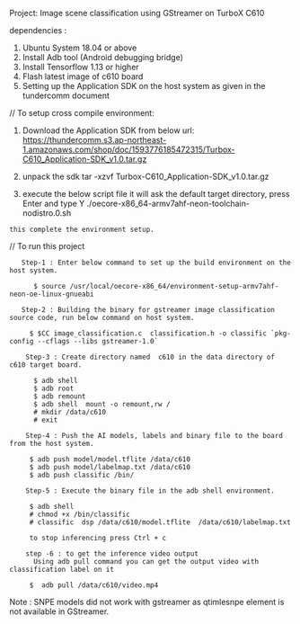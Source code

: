 Project:     Image scene classification using GStreamer on TurboX C610


dependencies :
   1) Ubuntu System 18.04 or above
   2) Install Adb tool (Android debugging bridge)
   3) Install Tensorflow 1.13 or higher
   4) Flash latest image of c610 board
   5) Setting up the Application SDK on the host system as given in the tundercomm document

// To setup cross compile environment:

   1) Download the Application SDK from below url:
        https://thundercomm.s3.ap-northeast-1.amazonaws.com/shop/doc/1593776185472315/Turbox-C610_Application-SDK_v1.0.tar.gz
  
   2) unpack the sdk 
        tar -xzvf Turbox-C610_Application-SDK_v1.0.tar.gz

   3) execute the below script file it will ask the default target directory, press Enter and type Y
     ./oecore-x86_64-armv7ahf-neon-toolchain-nodistro.0.sh
 
    this complete the environment setup.


// To run this project 

       Step-1 : Enter below command to set up the build environment on the host system.

          $ source /usr/local/oecore-x86_64/environment-setup-armv7ahf-neon-oe-linux-gnueabi

       Step-2 : Building the binary for gstreamer image classification source code, run below command on host system.                                            
 
         $ $CC image_classification.c  classification.h -o classific `pkg-config --cflags --libs gstreamer-1.0`

		Step-3 : Create directory named  c610 in the data directory of c610 target board.

          $ adb shell
          $ adb root
          $ adb remount
          $ adb shell  mount -o remount,rw /
          # mkdir /data/c610
          # exit

		Step-4 : Push the AI models, labels and binary file to the board from the host system.

         $ adb push model/model.tflite /data/c610
         $ adb push model/labelmap.txt /data/c610
         $ adb push classific /bin/
         
		Step-5 : Execute the binary file in the adb shell environment.

         $ adb shell 
         # chmod +x /bin/classific
         # classific  dsp /data/c610/model.tflite  /data/c610/labelmap.txt 

         to stop inferencing press Ctrl + c

        step -6 : to get the inference video output   
          Using adb pull command you can get the output video with classification label on it
         
         $  adb pull /data/c610/video.mp4  


Note : SNPE models did not work with gstreamer as qtimlesnpe element is not available in GStreamer.

		
